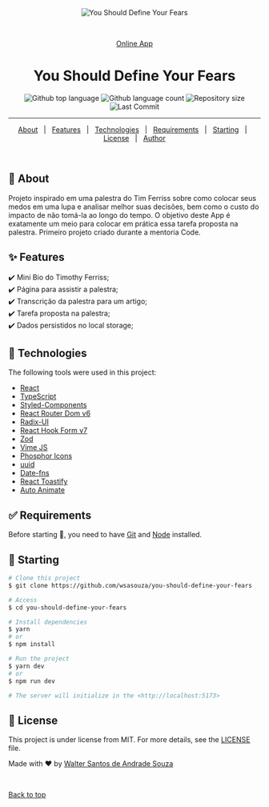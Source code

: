 <div align="center" id="top"> 
  <img src="./src/assets/demo.gif" alt="You Should Define Your Fears" />

&#xa0;

<a href="https://defineyourfears.netlify.app/">Online App</a>

</div>

<h1 align="center">You Should Define Your Fears</h1>

<p align="center">
  <img alt="Github top language" src="https://img.shields.io/github/languages/top/wsasouza/you-should-define-your-fears?color=319E40">

  <img alt="Github language count" src="https://img.shields.io/github/languages/count/wsasouza/you-should-define-your-fears?color=319E40">

  <img alt="Repository size" src="https://img.shields.io/github/repo-size/wsasouza/you-should-define-your-fears?color=319E40">

  <img alt="Last Commit" src="https://img.shields.io/github/last-commit/wsasouza/you-should-define-your-fears?color=319E40">
  
</p>

<!-- Status -->

<!-- <h4 align="center">
	🚧
  Testing: Working to fix error Page 404 when refreshing ...
  🚧
</h4> -->

<hr>

<p align="center">
  <a href="#dart-about">About</a> &#xa0; | &#xa0; 
  <a href="#sparkles-features">Features</a> &#xa0; | &#xa0;
  <a href="#rocket-technologies">Technologies</a> &#xa0; | &#xa0;
  <a href="#white_check_mark-requirements">Requirements</a> &#xa0; | &#xa0;
  <a href="#checkered_flag-starting">Starting</a> &#xa0; | &#xa0;
  <a href="#memo-license">License</a> &#xa0; | &#xa0;
  <a href="https://github.com/wsasouza" target="_blank">Author</a>
</p>

<br>

## :dart: About

Projeto inspirado em uma palestra do Tim Ferriss sobre como colocar seus medos em uma lupa e analisar melhor suas decisões, bem como o custo do impacto de não tomá-la ao longo do tempo. O objetivo deste App é exatamente um meio para colocar em prática essa tarefa proposta na palestra.
Primeiro projeto criado durante a mentoria Code.

## :sparkles: Features

:heavy_check_mark: Mini Bio do Timothy Ferriss;\
:heavy_check_mark: Página para assistir a palestra;\
:heavy_check_mark: Transcrição da palestra para um artigo;\
:heavy_check_mark: Tarefa proposta na palestra;\
:heavy_check_mark: Dados persistidos no local storage;

## :rocket: Technologies

The following tools were used in this project:

- [React](https://pt-br.reactjs.org/)
- [TypeScript](https://www.typescriptlang.org/)
- [Styled-Components](https://styled-components.com/)
- [React Router Dom v6](https://reactrouter.com/en/v6.3.0/api)
- [Radix-UI](https://www.radix-ui.com/docs/primitives/components/radio-group)
- [React Hook Form v7](https://react-hook-form.com/)
- [Zod](https://zod.dev/)
- [Vime JS](https://vimejs.com/)
- [Phosphor Icons](https://phosphoricons.com/)
- [uuid](https://www.npmjs.com/package/uuid)
- [Date-fns](https://date-fns.org/)
- [React Toastify](https://www.npmjs.com/package/react-toastify)
- [Auto Animate](https://auto-animate.formkit.com/)

## :white_check_mark: Requirements

Before starting :checkered_flag:, you need to have [Git](https://git-scm.com) and [Node](https://nodejs.org/en/) installed.

## :checkered_flag: Starting

```bash
# Clone this project
$ git clone https://github.com/wsasouza/you-should-define-your-fears

# Access
$ cd you-should-define-your-fears

# Install dependencies
$ yarn
# or
$ npm install

# Run the project
$ yarn dev
# or
$ npm run dev

# The server will initialize in the <http://localhost:5173>
```

## :memo: License

This project is under license from MIT. For more details, see the [LICENSE](LICENSE.md) file.

Made with :heart: by <a href="https://github.com/wsasouza" target="_blank">Walter Santos de Andrade Souza</a>

&#xa0;

<a href="#top">Back to top</a>
